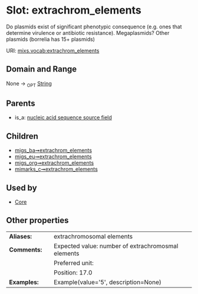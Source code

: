 
# Slot: extrachrom_elements


Do plasmids exist of significant phenotypic consequence (e.g. ones that determine virulence or antibiotic resistance). Megaplasmids? Other plasmids (borrelia has 15+ plasmids)

URI: [mixs.vocab:extrachrom_elements](https://w3id.org/mixs/vocab/extrachrom_elements)


## Domain and Range

None ->  <sub>OPT</sub> [String](types/String.md)

## Parents

 *  is_a: [nucleic acid sequence source field](nucleic_acid_sequence_source_field.md)

## Children

 *  [migs_ba➞extrachrom_elements](migs_ba_extrachrom_elements.md)
 *  [migs_eu➞extrachrom_elements](migs_eu_extrachrom_elements.md)
 *  [migs_org➞extrachrom_elements](migs_org_extrachrom_elements.md)
 *  [mimarks_c➞extrachrom_elements](mimarks_c_extrachrom_elements.md)

## Used by

 * [Core](Core.md)

## Other properties

|  |  |  |
| --- | --- | --- |
| **Aliases:** | | extrachromosomal elements |
| **Comments:** | | Expected value: number of extrachromosmal elements |
|  | | Preferred unit:  |
|  | | Position: 17.0 |
| **Examples:** | | Example(value='5', description=None) |

